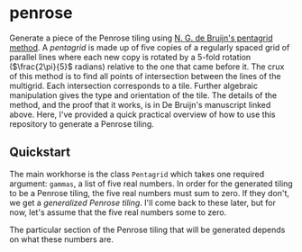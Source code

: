 # penrose
Generate a piece of the Penrose tiling using [N. G. de Bruijn's pentagrid method](https://www.math.brown.edu/reschwar/M272/pentagrid.pdf). A _pentagrid_ is made up of five copies of a regularly spaced grid of parallel lines where each new copy is rotated by a 5-fold rotation ($\frac{2\pi}{5}$ radians) relative to the one that came before it. The crux of this method is to find all points of intersection between the lines of the multigrid. Each intersection corresponds to a tile. Further algebraic manipulation gives the type and orientation of the tile. The details of the method, and the proof that it works, is in De Bruijn's manuscript linked above. Here, I've provided a quick practical overview of how to use this repository to generate a Penrose tiling. 

## Quickstart

The main workhorse is the class `Pentagrid` which takes one required argument: `gammas`, a list of five real numbers. In order for the generated tiling to be a Penrose tiling, the five real numbers must sum to zero. If they don't, we get a  _generalized Penrose tiling_. I'll come back to these later, but for now, let's assume that the five real numbers some to zero.  

The particular section of the Penrose tiling that will be generated depends on what these numbers are. 


